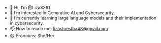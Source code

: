 - 👋 Hi, I’m @Liza8281
- 👀 I’m interested in Genarative AI and Cybersecurity.
- 🌱 I’m currently learning large language models and their implementation in cybersecurity.
- 📫 How to reach me: lizashrestha48@gmail.com
- 😄 Pronouns: She/Her

<!---
Liza8281/Liza8281 is a ✨ special ✨ repository because its `README.md` (this file) appears on your GitHub profile.
You can click the Preview link to take a look at your changes.
--->
